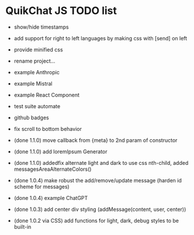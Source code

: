 # QuikChat JS TODO list

* show/hide timestamps
* add support for right to left languages by making css with [send] on left
* provide minified css
* rename project...
* example Anthropic
* example Mistral
* example React Component
* test suite automate
* github badges
* fix scroll to bottom behavior
* (done 1.1.0) move callback from {meta} to 2nd param of constructor
* (done 1.1.0) add loremIpsum Generator
* (done 1.1.0) addedfix alternate light and dark to use css nth-child, added messagesAreaAlternateColors()


* (done 1.0.4) make robust the add/remove/update message (harden id scheme for messages)
* (done 1.0.4) example ChatGPT

* (done 1.0.3) add center div styling (addMessage(content, user, center))
* (done 1.0.2 via CSS) add functions for light, dark, debug styles to be built-in




